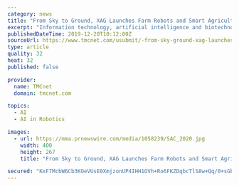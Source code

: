 ```yaml
---
category: news
title: "From Sky to Ground, XAG Launches Farm Robots and Smart Agriculture Management System"
excerpt: "Information technology, artificial intelligence and biotechnology are three fundamental ... XAUV™ R80 is an autonomous, multifunctional farm robot which allows third-party payloads and adapts to both plain fields and sloped terrains."
publishedDateTime: 2019-12-20T10:12:00Z
sourceUrl: https://www.tmcnet.com/usubmit/-from-sky-ground-xag-launches-farm-robots-smart-/2019/12/20/9073095.htm
type: article
quality: 32
heat: 32
published: false

provider:
  name: TMCnet
  domain: tmcnet.com

topics:
  - AI
  - AI in Robotics

images:
  - url: https://mma.prnewswire.com/media/1058239/SAC_2020.jpg
    width: 400
    height: 267
    title: "From Sky to Ground, XAG Launches Farm Robots and Smart Agriculture Management System"

secured: "KxF7McbW6Cb3KOeVUsE0XmjzonUP4IHH1OVh+Ro6FKZDqbcTlS8w+Qq/0+sGbwsUUQychxveIfEX2d414wr4gabBwRpzdOafKgotc9gqQb2fvIZhyua69idEPdVmi4JEQsE5FPjhYQ6NER8BISXH55eX3rluhN3S0PHbF2vVLn/uRYeVsvuFK4SfKnsDgbGJf2OAHk0E1tO/s2gCZIx37hA9TY5+PR/Z+zldpmFfJ0iewu1ybH25ka06a760rRd5wkWJXVKj6uqYrjUOcqFMxA==;QL1FLrVawK5JcyC4sfLsSw=="
---
```


